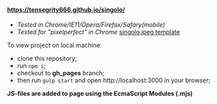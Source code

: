 #### https://tensegrity666.github.io/singolo/

* _Tested in Chrome/IE11/Opera/Firefox/Safary(mobile)_
* _Tested for "pixelperfect" in Chrome_ [singolo.jpeg template](https://github.com/rolling-scopes-school/tasks/blob/master/tasks/markups/level-2/singolo/singolo.jpg)

To view project on local machine:
* clone this repository;
* run ``npm i``;
* checkout to __gh_pages__ branch;
* then run ``gulp start`` and open http://localhost:3000 in your browser;

__JS-files are added to page using the EcmaScript Modules (.mjs)__
